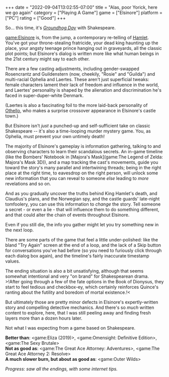 +++
date = "2022-09-04T13:02:55-07:00"
title = "Alas, poor Yorick, here we go again"
category = ["Playing A Game"]
game = ["Elsinore"]
platform = ["PC"]
rating = ["Good"]
+++

So... this time, it's <i><a href="https://www.imdb.com/title/tt0107048/">Groundhog Day</a></i> with Shakespeare.

<game:Elsinore> is, from the jump, a contemporary re-telling of <a href="https://en.wikipedia.org/wiki/Hamlet">Hamlet</a>.  You've got your throne-stealing fratricide, your dead king haunting up the place, your angsty teenage prince hanging out in graveyards, all the classic plot points; but Elsinore's dialog is written more like what human beings in the 21st century might say to each other.

There are a few casting adjustments, including gender-swapped Rosencrantz and Guildenstern (now, cheekily, "Rosie" and "Guilda") and multi-racial Ophelia and Laertes.  These aren't just superficial tweaks: female characters lament their lack of freedom and influence in the world, and Laertes' personality is shaped by the alienation and discrimination he's faced in super-duper-white Denmark.

(Laertes is also a fascinating foil to the more laid-back personality of <a href="https://en.wikipedia.org/wiki/Othello_(character)">Othello</a>, who makes a surprise crossover appearance in Elsinore's castle town.)

But Elsinore isn't <i>just</i> a punched-up and self-sufficient take on classic Shakespeare -- it's also a time-looping murder mystery game.  You, as Ophelia, must prevent your own untimely death!

The majority of Elsinore's gameplay is information gathering, talking to and observing characters to learn their scandalous secrets.  An in-game timeline (like the Bombers' Notebook in [Majora's Mask](game:The Legend of Zelda: Majora's Mask 3D)), and a map tracking the cast's movements, guide you toward the story's many parallel and intertwining threads; being in the right place at the right time, to eavesdrop on the right person, will unlock some new information that you can reveal to someone <i>else</i> leading to <i>more</i> revelations and so on.

And as you gradually uncover the truths behind King Hamlet's death, and Claudius's plans, and the Norwegian spy, and the castle guards' late-night tomfoolery, you can use this information to <i>change</i> the story.  Tell someone a secret - or even a lie - that will influence them to do something different, and that could alter the chain of events throughout Elsinore.

Even if you still die, the info you gather might let you try something new in the next loop.

There are some parts of the game that feel a little under-polished: like the bland "Try Again" screen at the end of a loop, and the lack of a Skip button for conversations you've had before (so you need to furiously click through each dialog box again), and the timeline's fairly inaccurate timestamp values.

The ending situation is also a bit unsatisfying, although that seems somewhat intentional and very "on brand" for Shakespearean drama.  >!After going through a few of the fate options in the Book of Dionysus, they start to feel tedious and checkbox-ey, which certainly reinforces Quince's ranting about the futility and boredom of mortal existence.!<

But ultimately those are pretty minor defects in Elsinore's expertly-written story and compelling detective mechanics.  And there's so <i>much</i> written content to explore, here, that I was still peeling away and finding fresh layers more than a dozen hours later.

Not what I was expecting from a game based on Shakespeare.

<b>Better than</b>: <game:Eliza (2019)>, <game:Omensight: Definitive Edition>, <game:The Sexy Brutale>  
<b>Not as good as</b>: <game:The Great Ace Attorney: Adventures>, <game:The Great Ace Attorney 2: Resolve>  
<b>A much slower burn, but about as good as</b>: <game:Outer Wilds>

<i>Progress: saw all the endings, with some internet tips.</i>
